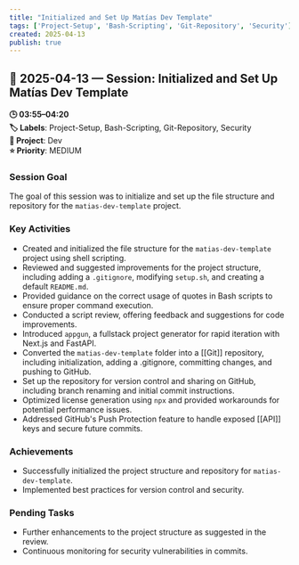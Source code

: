 ```yaml
---
title: "Initialized and Set Up Matías Dev Template"
tags: ['Project-Setup', 'Bash-Scripting', 'Git-Repository', 'Security']
created: 2025-04-13
publish: true
---
```


## 📅 2025-04-13 — Session: Initialized and Set Up Matías Dev Template

**🕒 03:55–04:20**  
**🏷️ Labels**: Project-Setup, Bash-Scripting, Git-Repository, Security  
**📂 Project**: Dev  
**⭐ Priority**: MEDIUM  


### Session Goal
The goal of this session was to initialize and set up the file structure and repository for the `matias-dev-template` project.

### Key Activities
- Created and initialized the file structure for the `matias-dev-template` project using shell scripting.
- Reviewed and suggested improvements for the project structure, including adding a `.gitignore`, modifying `setup.sh`, and creating a default `README.md`.
- Provided guidance on the correct usage of quotes in Bash scripts to ensure proper command execution.
- Conducted a script review, offering feedback and suggestions for code improvements.
- Introduced `appgun`, a fullstack project generator for rapid iteration with Next.js and FastAPI.
- Converted the `matias-dev-template` folder into a [[Git]] repository, including initialization, adding a .gitignore, committing changes, and pushing to GitHub.
- Set up the repository for version control and sharing on GitHub, including branch renaming and initial commit instructions.
- Optimized license generation using `npx` and provided workarounds for potential performance issues.
- Addressed GitHub's Push Protection feature to handle exposed [[API]] keys and secure future commits.

### Achievements
- Successfully initialized the project structure and repository for `matias-dev-template`.
- Implemented best practices for version control and security.

### Pending Tasks
- Further enhancements to the project structure as suggested in the review.
- Continuous monitoring for security vulnerabilities in commits.
